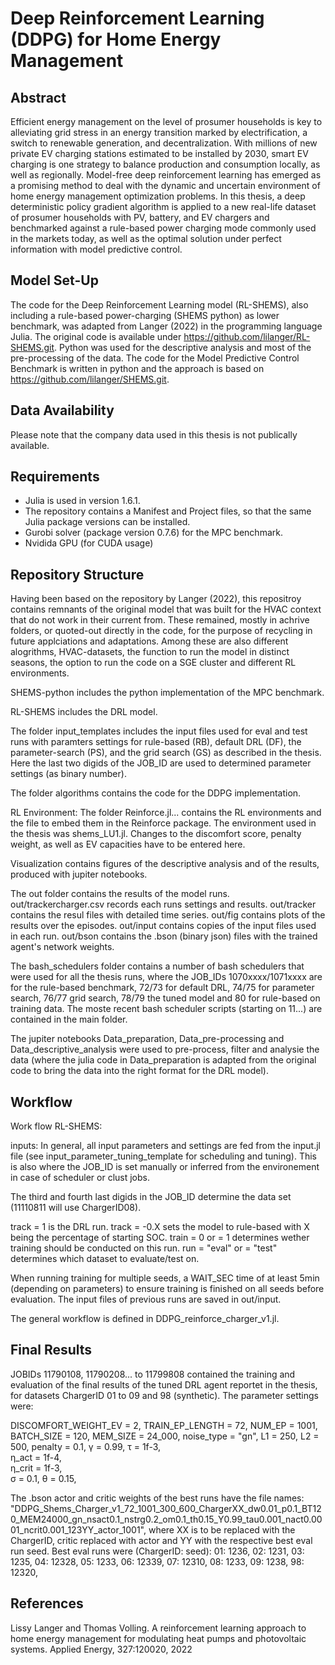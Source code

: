# Deep Reinforcement Learning (DDPG) for Home Energy Management

## Abstract
Efficient energy management on the level of prosumer households is key to alleviating grid stress in an energy transition marked by electrification, a switch to renewable generation, and decentralization. With millions of new private EV charging stations estimated to be installed by 2030, smart EV charging is one strategy to balance production and consumption locally, as well as regionally. Model-free deep reinforcement learning has emerged as a promising method to deal with the dynamic and uncertain environment of home energy management optimization problems. In this thesis, a deep deterministic policy gradient algorithm is applied to a new real-life dataset of prosumer households with PV, battery, and EV chargers and benchmarked against a rule-based power charging mode commonly used in the markets today, as well as the optimal solution under perfect information with model predictive control.

## Model Set-Up
The code for the Deep Reinforcement Learning model (RL-SHEMS), also including a rule-based power-charging (SHEMS python) as lower benchmark, was adapted from Langer (2022) in the programming language Julia. The original code is available under https://github.com/lilanger/RL-SHEMS.git.
Python was used for the descriptive analysis and most of the pre-processing of the data.
The code for the Model Predictive Control Benchmark is written in python and the approach is based on https://github.com/lilanger/SHEMS.git. 

## Data Availability
Please note that the company data used in this thesis is not publically available.

## Requirements
- Julia is used in version 1.6.1.
- The repository contains a Manifest and Project files, so that the same Julia package versions can be installed.
- Gurobi solver (package version 0.7.6) for the MPC benchmark.
- Nvidida GPU (for CUDA usage)

## Repository Structure
Having been based on the repository by Langer (2022), this repositroy contains remnants of the original model that was built for the HVAC context that do not work in their current from. These remained, mostly in achrive folders, or quoted-out directly in the code, for the purpose of recycling in future applciations and adaptations. Among these are also different alogrithms, HVAC-datasets, the function to run the model in distinct seasons, the option to run the code on a SGE cluster and different RL environments.

SHEMS-python includes the python implementation of the MPC benchmark.

RL-SHEMS includes the DRL model.

The folder input_templates includes the input files used for eval and test runs with paramters settings for rule-based (RB), default DRL (DF), the parameter-search (PS), and the grid search (GS) as described in the thesis. Here the last two digids of the JOB_ID are used to determined parameter settings (as binary number).

The folder algorithms contains the code for the DDPG implementation.

RL Environment:
The folder Reinforce.jl... contains the RL environments and the file to embed them in the Reinforce package.
The environment used in the thesis was shems_LU1.jl.
Changes to the discomfort score, penalty weight, as well as EV capacities have to be entered here.

Visualization contains figures of the descriptive analysis and of the results, produced with jupiter notebooks.

The out folder contains the results of the model runs.
out/trackercharger.csv records each runs settings and results.
out/tracker contains the resul files with detailed time series.
out/fig contains plots of the results over the episodes.
out/input contains copies of the input files used in each run.
out/bson contains the .bson (binary json) files with the trained agent's network weights.

The bash_schedulers folder contains a number of bash schedulers that were used for all the thesis runs, where the JOB_IDs 1070xxxx/1071xxxx are for the rule-based benchmark, 72/73 for default DRL, 74/75 for parameter search, 76/77 grid search, 78/79 the tuned model and 80 for rule-based on training data.
The moste recent bash scheduler scripts (starting on 11...) are contained in the main folder.

The jupiter notebooks Data_preparation, Data_pre-processing and Data_descriptive_analysis were used to pre-process, filter and analysie the data (where the julia code in Data_preparation is adapted from the original code to bring the data into the right format for the DRL model).

## Workflow

Work flow RL-SHEMS:

inputs:
In general, all input parameters and settings are fed from the input.jl file (see input_parameter_tuning_template for scheduling and tuning). This is also where the JOB_ID is set manually or inferred from the environement in case of scheduler or clust jobs.

The third and fourth last digids in the JOB_ID determine the data set (11110811 will use ChargerID08).

track = 1 is the DRL run. track = -0.X sets the model to rule-based with X being the percentage of starting SOC.
train = 0 or = 1 determines wether training should be conducted on this run.
run = "eval" or = "test" determines which dataset to evaluate/test on.

When running training for multiple seeds, a WAIT_SEC time of at least 5min (depending on parameters) to ensure training is finished on all seeds before evaluation.
The input files of previous runs are saved in out/input.

The general workflow is defined in DDPG_reinforce_charger_v1.jl.

## Final Results
JOBIDs 11790108, 11790208... to 11799808 contained the training and evaluation of the final results of the tuned DRL agent reportet in the thesis, for datasets ChargerID 01 to 09 and 98 (synthetic).
The parameter settings were:

DISCOMFORT_WEIGHT_EV = 2, 
TRAIN_EP_LENGTH = 72, 
NUM_EP = 1001, 
BATCH_SIZE = 120, 
MEM_SIZE = 24_000, 
noise_type = "gn", 
L1 = 250, 
L2 = 500, 
penalty = 0.1, 
γ = 0.99, 
τ = 1f-3, 	
η_act = 1f-4,    	
η_crit = 1f-3,   	
σ = 0.1, 
θ = 0.15, 

The .bson actor and critic weights of the best runs have the file names:
"DDPG_Shems_Charger_v1_72_1001_300_600_ChargerXX_dw0.01_p0.1_BT120_MEM24000_gn_nsact0.1_nstrg0.2_om0.1_th0.15_Y0.99_tau0.001_nact0.0001_ncrit0.001_123YY_actor_1001", 
where XX is to be replaced with the ChargerID, critic replaced with actor and YY with the respective best eval run seed.
Best eval runs were (ChargerID: seed):
01: 1236, 
02: 1231, 
03: 1235, 
04: 12328, 
05: 1233, 
06: 12339, 
07: 12310, 
08: 1233, 
09: 1238, 
98: 12320, 


## References
Lissy Langer and Thomas Volling. A reinforcement learning approach to home energy management for modulating
heat pumps and photovoltaic systems. Applied Energy, 327:120020, 2022
